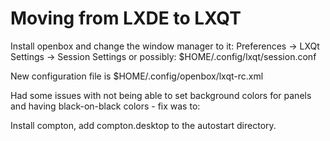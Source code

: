 # Moving from LXDE to LXQT

Install openbox and change the window manager to it:
    Preferences -> LXQt Settings -> Session Settings
or possibly:
    $HOME/.config/lxqt/session.conf
    
New configuration file is $HOME/.config/openbox/lxqt-rc.xml

Had some issues with not being able to set background colors for panels
and having black-on-black colors - fix was to:

Install compton, add compton.desktop to the autostart directory.
